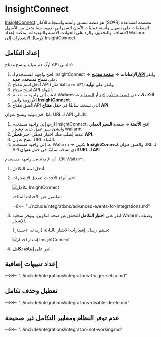 # InsightConnect

[InsightConnect](https://www.rapid7.com/products/insightconnect/) هو منصة تنسيق وأتمتة واستجابة للأمان (SOAR) مصممة لمساعدة المنظمات على تسهيل وأتمتة عمليات الأمان السيبراني لديهم، مما يجعل من الأسهل اكتشاف، والتحقيق، والرد على الحوادث الأمنية والتهديدات. يمكنك إعداد Wallarm لإرسال الإشعارات إلى InsightConnect.

## إعداد التكامل

أولًا، قم بتوليد ونسخ مفتاح API كالتالي:

1. افتح واجهة المستخدم لـ InsightConnect → **الإعدادات** → [**صفحة مفاتيح API**](https://insight.rapid7.com/platform#/apiKeyManagement) وانقر على **مفتاح مستخدم جديد**.
2. أدخل اسم مفتاح API (مثل `Wallarm API`) وانقر على **توليد**.
3. انسخ مفتاح API المُولد.
4. اذهب إلى واجهة مستخدم Wallarm → **التكاملات** في [السحابة الأمريكية](https://us1.my.wallarm.com/integrations/) أو [السحابة الأوروبية](https://my.wallarm.com/integrations/) وانقر **InsightConnect**.
4. الصق مفتاح API الذي نسخته سابقًا في حقل **مفتاح API**.

ثانيًا، قم بتوليد ونسخ عنوان URL لـ API كالتالي:

1. ارجع إلى واجهة مستخدم InsightConnect، افتح **الأتمتة** → صفحة **السير العملي** وأنشئ سير عمل جديد لإشعار Wallarm.
2. عندما يُطلب منك اختيار مُحفِّز، اختر **مُحفِّز API**.
3. انسخ عنوان URL المُولد.
4. عد إلى واجهة مستخدم Wallarm → تكوين **InsightConnect** والصق عنوان URL لـ API الذي نسخته سابقًا في حقل **عنوان URL لـ API**.

ثالثًا، أنهِ الإعداد في واجهة مستخدم Wallarm:

1. أدخل اسم التكامل.
1. اختر أنواع الأحداث لتفعيل الإشعارات.

    ![تكامل InsightConnect](../../../images/user-guides/settings/integrations/add-insightconnect-integration.png)

    تفاصيل عن الأحداث المتاحة:

    --8<-- "../include/integrations/advanced-events-for-integrations.md"

1. انقر على **اختبار التكامل** للتحقق من صحة التكوين، وتوفر سحابة Wallarm، وصيغة الإشعار.

    سيتم إرسال إشعارات الاختبار بالبادئة `[رسالة اختبار]`:

    ![إشعار اختبار InsightConnect](../../../images/user-guides/settings/integrations/test-insightconnect-scope-changed.png)

1. انقر على **إضافة تكامل**.

## إعداد تنبيهات إضافية

--8<-- "../include/integrations/integrations-trigger-setup.md"

## تعطيل وحذف تكامل

--8<-- "../include/integrations/integrations-disable-delete.md"

## عدم توفر النظام ومعايير التكامل غير صحيحة

--8<-- "../include/integrations/integration-not-working.md"
